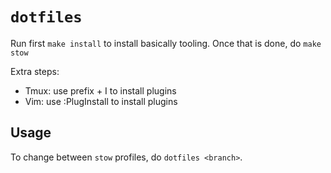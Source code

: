# `dotfiles`

Run first `make install` to install basically tooling. Once that is done, do `make stow`

Extra steps:

- Tmux: use prefix + I to install plugins
- Vim: use :PlugInstall to install plugins

## Usage

To change between `stow` profiles, do `dotfiles <branch>`.
